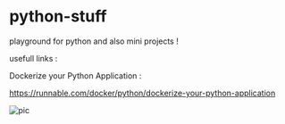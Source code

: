 # python-stuff

playground for python and also mini projects ! 

usefull links : 

Dockerize your Python Application : 

https://runnable.com/docker/python/dockerize-your-python-application


![pic](https://images.ctfassets.net/3prze68gbwl1/asset-17suaysk1qa1jhl/d276861783e0ab0ffab32afcdc84d597/python-socket-programming.jpg?h=445&w=1024)
